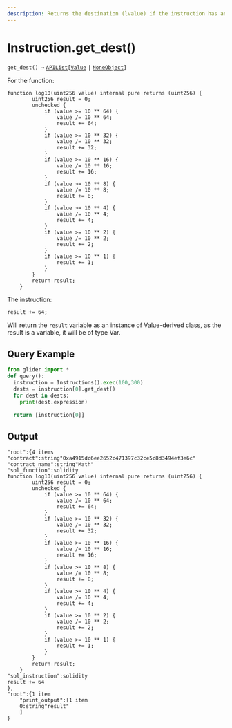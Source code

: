 ```yaml
---
description: Returns the destination (lvalue) if the instruction has any type of assignment
---
```


# Instruction.get\_dest()

`get_dest() →` [`APIList`](../iterables/apilist.md)`[`[`Value`](../value/) `|` [`NoneObject`](../internal/noneobject/)`]`

For the function:

```solidity
function log10(uint256 value) internal pure returns (uint256) {
        uint256 result = 0;
        unchecked {
            if (value >= 10 ** 64) {
                value /= 10 ** 64;
                result += 64;
            }
            if (value >= 10 ** 32) {
                value /= 10 ** 32;
                result += 32;
            }
            if (value >= 10 ** 16) {
                value /= 10 ** 16;
                result += 16;
            }
            if (value >= 10 ** 8) {
                value /= 10 ** 8;
                result += 8;
            }
            if (value >= 10 ** 4) {
                value /= 10 ** 4;
                result += 4;
            }
            if (value >= 10 ** 2) {
                value /= 10 ** 2;
                result += 2;
            }
            if (value >= 10 ** 1) {
                result += 1;
            }
        }
        return result;
    }
```

The instruction:

```solidity
result += 64;
```

Will return the `result` variable as an instance of Value-derived class, as the result is a variable, it will be of type Var.&#x20;

## Query Example

```python
from glider import *
def query():
  instruction = Instructions().exec(100,300)
  dests = instruction[0].get_dest()
  for dest in dests:
    print(dest.expression)
      
  return [instruction[0]]
```

## Output

```solidity
"root":{4 items
"contract":string"0xa4915dc6ee2652c471397c32ce5c8d3494ef3e6c"
"contract_name":string"Math"
"sol_function":solidity
function log10(uint256 value) internal pure returns (uint256) {
        uint256 result = 0;
        unchecked {
            if (value >= 10 ** 64) {
                value /= 10 ** 64;
                result += 64;
            }
            if (value >= 10 ** 32) {
                value /= 10 ** 32;
                result += 32;
            }
            if (value >= 10 ** 16) {
                value /= 10 ** 16;
                result += 16;
            }
            if (value >= 10 ** 8) {
                value /= 10 ** 8;
                result += 8;
            }
            if (value >= 10 ** 4) {
                value /= 10 ** 4;
                result += 4;
            }
            if (value >= 10 ** 2) {
                value /= 10 ** 2;
                result += 2;
            }
            if (value >= 10 ** 1) {
                result += 1;
            }
        }
        return result;
    }
"sol_instruction":solidity
result += 64
},
"root":{1 item
    "print_output":[1 item
    0:string"result"
    ]
}
```
